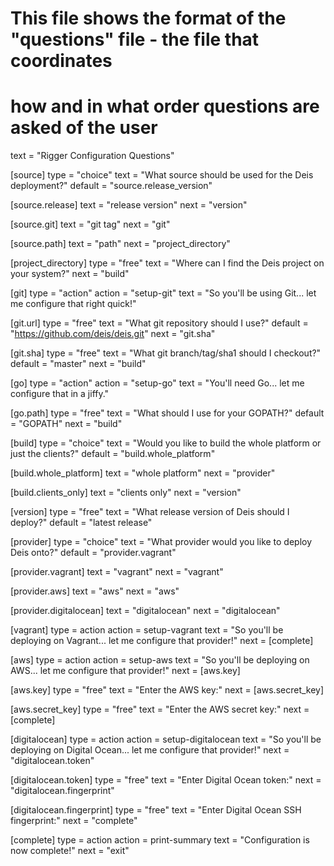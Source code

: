 # This file shows the format of the "questions" file - the file that coordinates
# how and in what order questions are asked of the user

text = "Rigger Configuration Questions"

[source]
type = "choice"
text = "What source should be used for the Deis deployment?"
default = "source.release_version"

  [source.release]
  text = "release version"
  next = "version"

  [source.git]
  text = "git tag"
  next = "git"

  [source.path]
  text = "path"
  next = "project_directory"

[project_directory]
type = "free"
text = "Where can I find the Deis project on your system?"
next = "build"

[git]
type = "action"
action = "setup-git"
text = "So you'll be using Git... let me configure that right quick!"

  [git.url]
  type = "free"
  text = "What git repository should I use?"
  default = "https://github.com/deis/deis.git"
  next = "git.sha"

  [git.sha]
  type = "free"
  text = "What git branch/tag/sha1 should I checkout?"
  default = "master"
  next = "build"

[go]
type = "action"
action = "setup-go"
text = "You'll need Go... let me configure that in a jiffy."

  [go.path]
  type = "free"
  text = "What should I use for your GOPATH?"
  default = "GOPATH"
  next = "build"

[build]
type = "choice"
text = "Would you like to build the whole platform or just the clients?"
default = "build.whole_platform"

  [build.whole_platform]
  text = "whole platform"
  next = "provider"

  [build.clients_only]
  text = "clients only"
  next = "version"

[version]
type = "free"
text = "What release version of Deis should I deploy?"
default = "latest release"

[provider]
type = "choice"
text = "What provider would you like to deploy Deis onto?"
default = "provider.vagrant"

  [provider.vagrant]
  text = "vagrant"
  next = "vagrant"

  [provider.aws]
  text = "aws"
  next = "aws"

  [provider.digitalocean]
  text = "digitalocean"
  next = "digitalocean"

[vagrant]
type = action
action = setup-vagrant
text = "So you'll be deploying on Vagrant... let me configure that provider!"
next = [complete]

[aws]
type = action
action = setup-aws
text = "So you'll be deploying on AWS... let me configure that provider!"
next = [aws.key]

  [aws.key]
  type = "free"
  text = "Enter the AWS key:"
  next = [aws.secret_key]

  [aws.secret_key]
  type = "free"
  text = "Enter the AWS secret key:"
  next = [complete]

[digitalocean]
type = action
action = setup-digitalocean
text = "So you'll be deploying on Digital Ocean... let me configure that provider!"
next = "digitalocean.token"

  [digitalocean.token]
  type = "free"
  text = "Enter Digital Ocean token:"
  next = "digitalocean.fingerprint"

  [digitalocean.fingerprint]
  type = "free"
  text = "Enter Digital Ocean SSH fingerprint:"
  next = "complete"

[complete]
type = action
action = print-summary
text = "Configuration is now complete!"
next = "exit"
